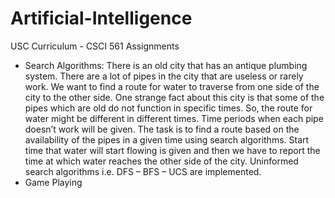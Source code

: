 # Artificial-Intelligence
USC Curriculum - CSCI 561 Assignments

- Search Algorithms: There is an old city that has an antique plumbing system. There are a lot of pipes in the city that are useless or rarely work. We want to find a route for water to traverse from one side of the city to the other side. One strange fact about this city is that some of the pipes which are old do not function in specific times. So, the route for water might be different in different times. Time periods when each pipe doesn’t work will be given.   The task is to find a route based on the availability of the pipes in a given time using search                      algorithms. Start time that water will start flowing is given and then we have to report the time at which water     reaches the other side of the city. Uninformed search algorithms i.e. DFS – BFS – UCS are implemented.
- Game Playing

